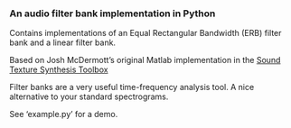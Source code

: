 ### An audio filter bank implementation in Python ###

Contains implementations of an Equal Rectangular Bandwidth (ERB) filter bank and a linear filter bank.

Based on Josh McDermott’s original Matlab implementation in the [Sound Texture Synthesis Toolbox](http://mcdermottlab.mit.edu/Sound_Texture_Synthesis_Toolbox_v1.7.zip)

Filter banks are a very useful time-frequency analysis tool. A nice alternative to your standard spectrograms.

See ‘example.py’ for a demo.